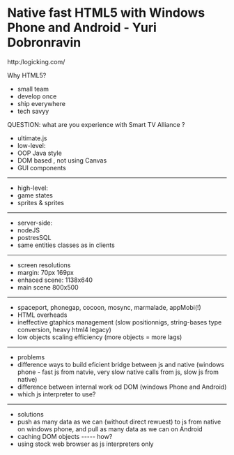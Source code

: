 Native fast HTML5 with Windows Phone and Android - Yuri Dobronravin
===================================================================

http:/logicking.com/

Why HTML5?
- small team
- develop once
- ship everywhere
- tech savyy

QUESTION: what are you experience with Smart TV Alliance ?

- ultimate.js
- low-level:
 - OOP Java style
 - DOM based , not using Canvas
 - GUI components

---
- high-level:
 - game states
 - sprites & sprites

---
- server-side:
 - nodeJS
 - postresSQL
 - same entities classes as in clients

---
- screen resolutions
 - margin: 70px 169px
 - enhaced scene: 1138x640
 - main scene 800x500

---
- spaceport, phonegap, cocoon, mosync, marmalade, appMobi(!)
- HTML overheads
 - ineffective gtaphics management (slow positionnigs, string-bases type conversion, heavy html4 legacy)
 - low objects scaling efficiency (more objects = more lags)

---
- problems
 - difference ways to build eficient bridge between js and native (windows phone - fast js from natvie, very slow native calls from js, slow js from native)
 - difference between internal work od DOM (windows Phone and Android)
 - which js interpreter to use?

---
- solutions
 - push as many data as we can (without direct rewuest) to js from native on windows phone,
 and pull as many data as we can on Android
 - caching DOM objects ----- how?
 - using stock web browser as js interpreters only
